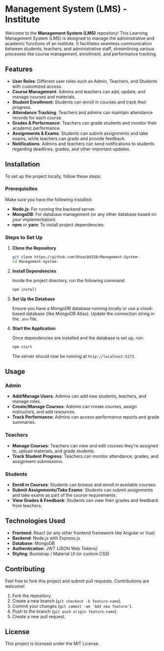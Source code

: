 # Management System (LMS) - Institute

Welcome to the **Management System (LMS)** repository! This Learning Management System (LMS) is designed to manage the administrative and academic functions of an institute. It facilitates seamless communication between students, teachers, and administrative staff, streamlining various processes like course management, enrollment, and performance tracking.

## Features

- **User Roles**: Different user roles such as Admin, Teachers, and Students with customized access.
- **Course Management**: Admins and teachers can add, update, and manage courses and materials.
- **Student Enrollment**: Students can enroll in courses and track their progress.
- **Attendance Tracking**: Teachers and admins can maintain attendance records for each course.
- **Grades & Performance**: Teachers can grade students and monitor their academic performance.
- **Assignments & Exams**: Students can submit assignments and take exams, while teachers can grade and provide feedback.
- **Notifications**: Admins and teachers can send notifications to students regarding deadlines, grades, and other important updates.

## Installation

To set up the project locally, follow these steps:

### Prerequisites

Make sure you have the following installed:

- **Node.js**: For running the backend server.
- **MongoDB**: For database management (or any other database based on your implementation).
- **npm** or **yarn**: To install project dependencies.

### Steps to Set Up

1. **Clone the Repository**

   ```bash
   git clone https://github.com/Shoaib0320/Manegement-System-
   cd Manegement-System-
   ```

2. **Install Dependencies**

   Inside the project directory, run the following command:

   ```bash
   npm install
   ```

3. **Set Up the Database**

   Ensure you have a MongoDB database running locally or use a cloud-based database (like MongoDB Atlas). Update the connection string in the `.env` file.

4. **Start the Application**

   Once dependencies are installed and the database is set up, run:

   ```bash
   npm start
   ```

   The server should now be running at `http://localhost:5173`.

## Usage

### Admin
- **Add/Manage Users**: Admins can add new students, teachers, and manage roles.
- **Create/Manage Courses**: Admins can create courses, assign instructors, and add resources.
- **Track Performance**: Admins can access performance reports and grade summaries.

### Teachers
- **Manage Courses**: Teachers can view and edit courses they're assigned to, upload materials, and grade students.
- **Track Student Progress**: Teachers can monitor attendance, grades, and assignment submissions.

### Students
- **Enroll in Courses**: Students can browse and enroll in available courses.
- **Submit Assignments/Take Exams**: Students can submit assignments and take exams as part of the course requirements.
- **View Grades & Feedback**: Students can view their grades and feedback from teachers.

## Technologies Used

- **Frontend**: React (or any other frontend framework like Angular or Vue)
- **Backend**: Node.js with Express.js
- **Database**: MongoDB
- **Authentication**: JWT (JSON Web Tokens)
- **Styling**: Bootstrap / Material UI (or custom CSS)

## Contributing

Feel free to fork this project and submit pull requests. Contributions are welcome!

1. Fork the repository.
2. Create a new branch (`git checkout -b feature-name`).
3. Commit your changes (`git commit -am 'Add new feature'`).
4. Push to the branch (`git push origin feature-name`).
5. Create a new pull request.

## License

This project is licensed under the MIT License.
